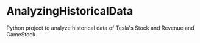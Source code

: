 # AnalyzingHistoricalData
Python project to analyze historical data of Tesla's Stock and Revenue and GameStock
